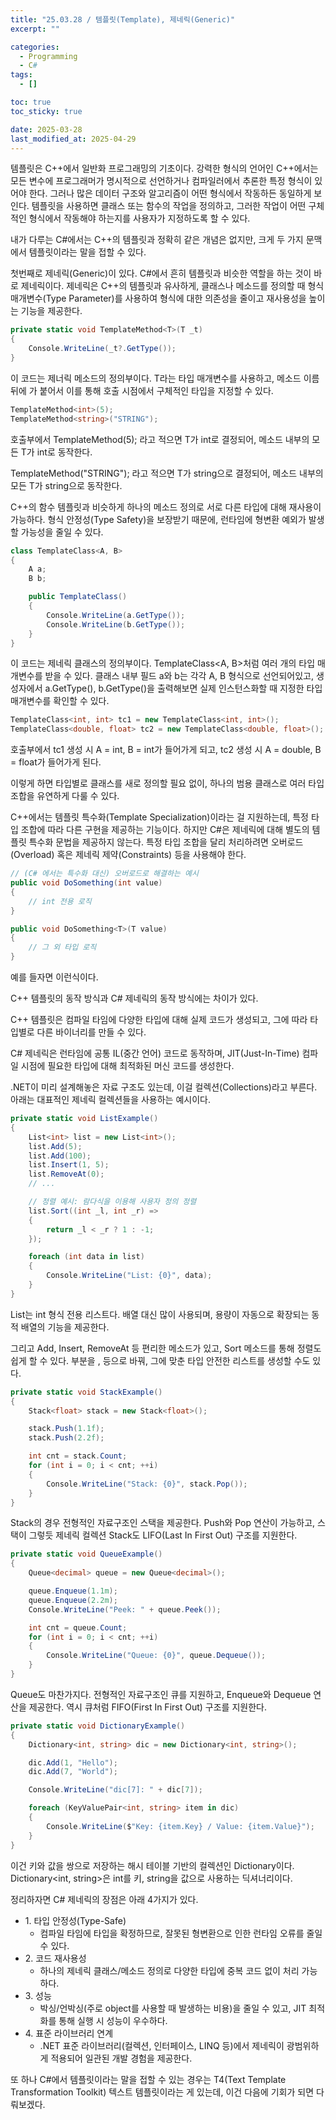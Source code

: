 ```yaml
---
title: "25.03.28 / 템플릿(Template), 제네릭(Generic)"
excerpt: ""

categories:
  - Programming
  - C#
tags:
  - []

toc: true
toc_sticky: true

date: 2025-03-28
last_modified_at: 2025-04-29
---
```


템플릿은 C++에서 일반화 프로그래밍의 기초이다. 강력한 형식의 언어인 C++에서는 모든 변수에 프로그래머가 명시적으로 선언하거나 컴파일러에서 추론한 특정 형식이 있어야 한다. 그러나 많은 데이터 구조와 알고리즘이 어떤 형식에서 작동하든 동일하게 보인다. 템플릿을 사용하면 클래스 또는 함수의 작업을 정의하고, 그러한 작업이 어떤 구체적인 형식에서 작동해야 하는지를 사용자가 지정하도록 할 수 있다.

내가 다루는 C#에서는 C++의 템플릿과 정확히 같은 개념은 없지만, 크게 두 가지 문맥에서 템플릿이라는 말을 접할 수 있다.

첫번째로 제네릭(Generic)이 있다. C#에서 흔히 템플릿과 비슷한 역할을 하는 것이 바로 제네릭이다. 제네릭은 C++의 템플릿과 유사하게, 클래스나 메소드를 정의할 때 형식 매개변수(Type Parameter)를 사용하여 형식에 대한 의존성을 줄이고 재사용성을 높이는 기능을 제공한다.

```csharp
private static void TemplateMethod<T>(T _t)
{
    Console.WriteLine(_t?.GetType());
}
```

이 코드는 제너릭 메소드의 정의부이다. T라는 타입 매개변수를 사용하고, 메소드 이름 뒤에 <T>가 붙어서 이를 통해 호출 시점에서 구체적인 타입을 지정할 수 있다.

```csharp
TemplateMethod<int>(5);
TemplateMethod<string>("STRING");
```

호출부에서 TemplateMethod<int>(5); 라고 적으면 T가 int로 결정되어, 메소드 내부의 모든 T가 int로 동작한다.

TemplateMethod<string>("STRING"); 라고 적으면 T가 string으로 결정되어, 메소드 내부의 모든 T가 string으로 동작한다.

C++의 함수 템플릿과 비슷하게 하나의 메소드 정의로 서로 다른 타입에 대해 재사용이 가능하다. 형식 안정성(Type Safety)을 보장받기 때문에, 런타임에 형변환 예외가 발생할 가능성을 줄일 수 있다.

```csharp
class TemplateClass<A, B>
{
    A a;
    B b;

    public TemplateClass()
    {
        Console.WriteLine(a.GetType());
        Console.WriteLine(b.GetType());
    }
}
```

이 코드는 제네릭 클래스의 정의부이다. TemplateClass<A, B>처럼 여러 개의 타입 매개변수를 받을 수 있다. 클래스 내부 필드 a와 b는 각각 A, B 형식으로 선언되어있고, 생성자에서 a.GetType(), b.GetType()을 출력해보면 실제 인스턴스화할 때 지정한 타입 매개변수를 확인할 수 있다.

```csharp
TemplateClass<int, int> tc1 = new TemplateClass<int, int>();
TemplateClass<double, float> tc2 = new TemplateClass<double, float>();
```

호출부에서 tc1 생성 시 A = int, B = int가 들어가게 되고, tc2 생성 시 A = double, B = float가 들어가게 된다.

이렇게 하면 타입별로 클래스를 새로 정의할 필요 없이, 하나의 범용 클래스로 여러 타입 조합을 유연하게 다룰 수 있다.

C++에서는 템플릿 특수화(Template Specialization)이라는 걸 지원하는데, 특정 타입 조합에 따라 다른 구현을 제공하는 기능이다. 하지만 C#은 제네릭에 대해 별도의 템플릿 특수화 문법을 제공하지 않는다. 특정 타입 조합을 달리 처리하려면 오버로드(Overload) 혹은 제네릭 제약(Constraints) 등을 사용해야 한다.

```csharp
// (C# 에서는 특수화 대신) 오버로드로 해결하는 예시
public void DoSomething(int value)
{
    // int 전용 로직
}

public void DoSomething<T>(T value)
{
    // 그 외 타입 로직
}
```

예를 들자면 이런식이다.

C++ 템플릿의 동작 방식과 C# 제네릭의 동작 방식에는 차이가 있다.

C++ 템플릿은 컴파일 타임에 다양한 타입에 대해 실제 코드가 생성되고, 그에 따라 타입별로 다른 바이너리를 만들 수 있다.

C# 제네릭은 런타임에 공통 IL(중간 언어) 코드로 동작하며, JIT(Just-In-Time) 컴파일 시점에 필요한 타입에 대해 최적화된 머신 코드를 생성한다.

.NET이 미리 설계해놓은 자료 구조도 있는데, 이걸 컬렉션(Collections)라고 부른다. 아래는 대표적인 제네릭 컬렉션들을 사용하는 예시이다.

```csharp
private static void ListExample()
{
    List<int> list = new List<int>();
    list.Add(5);
    list.Add(100);
    list.Insert(1, 5);
    list.RemoveAt(0);
    // ...

    // 정렬 예시: 람다식을 이용해 사용자 정의 정렬
    list.Sort((int _l, int _r) =>
    {
        return _l < _r ? 1 : -1;
    });

    foreach (int data in list)
    {
        Console.WriteLine("List: {0}", data);
    }
}
```

List<int>는 int 형식 전용 리스트다. 배열 대신 많이 사용되며, 용량이 자동으로 확장되는 동적 배열의 기능을 제공한다.

그리고 Add, Insert, RemoveAt 등 편리한 메소드가 있고, Sort 메소드를 통해 정렬도 쉽게 할 수 있다. <int>부분을 <string>, <float> 등으로 바꿔, 그에 맞춘 타입 안전한 리스트를 생성할 수도 있다.

```csharp
private static void StackExample()
{
    Stack<float> stack = new Stack<float>();

    stack.Push(1.1f);
    stack.Push(2.2f);

    int cnt = stack.Count;
    for (int i = 0; i < cnt; ++i)
    {
        Console.WriteLine("Stack: {0}", stack.Pop());
    }
}
```

Stack의 경우 전형적인 자료구조인 스택을 제공한다. Push와 Pop 연산이 가능하고, 스택이 그렇듯 제네릭 컬렉션 Stack도 LIFO(Last In First Out) 구조를 지원한다.

```csharp
private static void QueueExample()
{
    Queue<decimal> queue = new Queue<decimal>();

    queue.Enqueue(1.1m);
    queue.Enqueue(2.2m);
    Console.WriteLine("Peek: " + queue.Peek());

    int cnt = queue.Count;
    for (int i = 0; i < cnt; ++i)
    {
        Console.WriteLine("Queue: {0}", queue.Dequeue());
    }
}
```

Queue도 마찬가지다. 전형적인 자료구조인 큐를 지원하고, Enqueue와 Dequeue 연산을 제공한다. 역시 큐처럼 FIFO(First In First Out) 구조를 지원한다.

```csharp
private static void DictionaryExample()
{
    Dictionary<int, string> dic = new Dictionary<int, string>();

    dic.Add(1, "Hello");
    dic.Add(7, "World");

    Console.WriteLine("dic[7]: " + dic[7]);

    foreach (KeyValuePair<int, string> item in dic)
    {
        Console.WriteLine($"Key: {item.Key} / Value: {item.Value}");
    }
}
```

이건 키와 값을 쌍으로 저장하는 해시 테이블 기반의 컬렉션인 Dictionary이다. Dictionary<int, string>은 int를 키, string을 값으로 사용하는 딕셔너리이다.

정리하자면 C# 제네릭의 장점은 아래 4가지가 있다.

- 1\. 타입 안정성(Type-Safe)
  - 컴파일 타임에 타입을 확정하므로, 잘못된 형변환으로 인한 런타임 오류를 줄일 수 있다.
- 2\. 코드 재사용성
  - 하나의 제네릭 클래스/메소드 정의로 다양한 타입에 중복 코드 없이 처리 가능하다.
- 3\. 성능
  - 박싱/언박싱(주로 object를 사용할 때 발생하는 비용)을 줄일 수 있고, JIT 최적화를 통해 실행 시 성능이 우수하다.
- 4\. 표준 라이브러리 연계
  - .NET 표준 라이브러리(컬렉션, 인터페이스, LINQ 등)에서 제네릭이 광범위하게 적용되어 일관된 개발 경험을 제공한다.

또 하나 C#에서 템플릿이라는 말을 접할 수 있는 경우는 T4(Text Template Transformation Toolkit) 텍스트 템플릿이라는 게 있는데, 이건 다음에 기회가 되면 다뤄보겠다.
